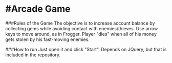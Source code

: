 #Arcade Game
==============================

###Rules of the Game
The objective is to increase account balance by collecting gems while avoiding contact with enemies/thieves.  Use arrow keys to move around, as in Frogger.  Player "dies" when all of his money gets stolen by his fast-moving enemies.


###How to run
Just open it and click "Start".  Depends on JQuery, but that is included in the repository.